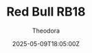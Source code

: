 ---
title: "Red Bull RB18"
meta_title: ""
description: "Red Bull RB18 by zylae for Assetto Corsa, ready to race!"
date: 2025-05-09T18:05:00Z
thumb: b4Lsuhg
mainimage: D3sQUC7
cargallery: ["1ZFOh8b","VflGfHU", "ntMQj22"]
categories: ["Car"]
author: "Theodora"
tags: ["Red Bull", "F1", "Formula", "2022", "zylae", "Austria"]
draft: false
link: https://modsfire.com/815cPy1xrtwFXG3
zipsize: 189 MB
manu: Red Bull
country: Austria
year: 2022
class: Formula
drivetrain: RWD
engine: RBPTH001 V6
power: "900 bhp"
torque: 600
mass: 798
speed: "340+"
accel: "2.6 seconds"
gb: 8-speed
creator: zylae
version: "1.0"
csp: "0.2.2"
carname: "Red Bull RB18"
folder: "red_bull_rb18"
livery: "Included"
r2r: 0
host: ModsFire
---